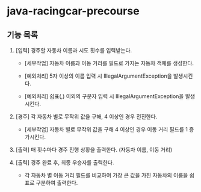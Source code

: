 # java-racingcar-precourse

## 기능 목록
1. [입력] 경주할 자동차 이름과 시도 횟수를 입력받는다.
    - [세부작업] 자동차 이름과 이동 거리를 필드로 가지는 자동차 객체를 생성한다.
   
    - [예외처리] 5자 이상의 이름 입력 시 IllegalArgumentException을 발생시킨다.
    - [예외처리] 쉼표(,) 이외의 구분자 입력 시 IllegalArgumentException을 발생시킨다.
2. [경주] 각 자동차 별로 무작위 값을 구해, 4 이상인 경우 전진한다.
    - [세부작업] 자동차 별로 무작위 값을 구해 4 이상인 경우 이동 거리 필드를 1 증가시킨다.
  
3. [출력] 매 횟수마다 경주 진행 상황을 출력한다. (자동차 이름, 이동 거리)
4. [출력] 경주 완료 후, 최종 우승자를 출력한다.
    - 각 자동차 별 이동 거리 필드를 비교하여 가장 큰 값을 가진 자동차의 이름을 쉼표로 구분하여 출력한다.
